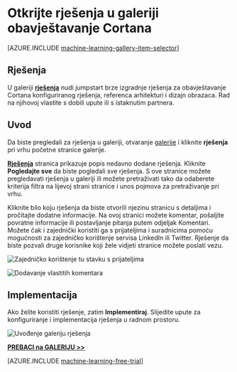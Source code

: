<properties
    pageTitle="Cortana obavještavanje galerije rješenja | Microsoft Azure"
    description="Otkrijte rješenja u galeriji obavještavanje Cortana."
    services="machine-learning"
    documentationCenter=""
    authors="garyericson"
    manager="jhubbard"
    editor="cgronlun"/>

<tags
    ms.service="machine-learning"
    ms.workload="data-services"
    ms.tgt_pltfrm="na"
    ms.devlang="na"
    ms.topic="article"
    ms.date="10/13/2016"
    ms.author="roopalik;garye"/>


# <a name="discover-solutions-in-the-cortana-intelligence-gallery"></a>Otkrijte rješenja u galeriji obavještavanje Cortana

[AZURE.INCLUDE [machine-learning-gallery-item-selector](../../includes/machine-learning-gallery-item-selector.md)]

## <a name="solutions"></a>Rješenja

U galeriji **[rješenja](https://gallery.cortanaintelligence.com/solutions)** nudi jumpstart brze izgradnje rješenja za obavještavanje Cortana konfiguriranog rješenja, referenca arhitekturi i dizajn obrazaca.
Rad na njihovoj vlastite s dobili upute ili s istaknutim partnera.  


## <a name="discover"></a>Uvod

  Da biste pregledali za rješenja u galeriji, otvaranje [galerije](http://gallery.cortanaintelligence.com) i kliknite **rješenja** 
 pri vrhu početne stranice galerije.

 **[Rješenja](https://gallery.cortanaintelligence.com/solutions)** 
 stranica prikazuje popis nedavno dodane rješenja.
Kliknite **Pogledajte sve** da biste pogledali sve rješenja.
S ove stranice možete pregledavati rješenja u galeriji ili možete pretraživati tako da odaberete kriterija filtra na lijevoj strani stranice i unos pojmova za pretraživanje pri vrhu.

 Kliknite bilo koju rješenja da biste otvorili njezinu stranicu s detaljima i pročitajte dodatne informacije. Na ovoj stranici možete komentar, pošaljite povratne informacije ili postavljanje pitanja putem odjeljak Komentari. Možete čak i zajednički koristiti ga s prijateljima i suradnicima pomoću mogućnosti za zajedničko korištenje servisa LinkedIn ili Twitter. Rješenje da biste pozvali druge korisnike koji žele vidjeti stranice možete poslati vezu.

![Zajedničko korištenje tu stavku s prijateljima](media\machine-learning-gallery-how-to-use-contribute-publish\share-links.png)

![Dodavanje vlastitih komentara](media\machine-learning-gallery-how-to-use-contribute-publish\comments.png)

## <a name="deploy"></a>Implementacija

Ako želite koristiti rješenje, zatim **Implementiraj**. Slijedite upute za konfiguriranje i implementacija rješenja u radnom prostoru.

![Uvođenje galeriju rješenja](media\machine-learning-gallery-solutions\deploy-solution.png)



**[PREBACI na GALERIJU >>](http://gallery.cortanaintelligence.com)**

[AZURE.INCLUDE [machine-learning-free-trial](../../includes/machine-learning-free-trial.md)]
